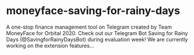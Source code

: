 # moneyface-saving-for-rainy-days
A one-stop finance management tool on Telegram created by Team MoneyFace for Orbital 2020.
Check out our Telegram Bot Saving for Rainy Days (@SavingforRainyDaysBot) during evaluation week!
We are currently working on the extension features...
